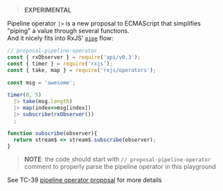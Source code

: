 <!--
name:		
title:		RxJS with pipeline |> operator proposal
pageTitle:	RxJS with pipeline |> operator proposal
desc:		This example shows how to use ECMAScript pipeline operator proposal with RxJS pipe operators
docsUrl:	
-->

> **EXPERIMENTAL**

Pipeline operator `|>` is a new proposal to ECMAScript that simplifies "piping" a value through several functions.    
And it nicely fits into RxJS' [`pipe`](/rxjs/pipe/) flow:

```js
// proposal-pipeline-operator
const { rxObserver } = require('api/v0.3');
const { timer } = require('rxjs');
const { take, map } = require('rxjs/operators');

const msg = 'awesome';

timer(0, 5)
  |> take(msg.length)
  |> map(index=>msg[index])
  |> subscribe(rxObserver())
  ;

function subscribe(observer){
  return stream$ => stream$.subscribe(observer);
}

```

> **NOTE**: the code should start with `// proposal-pipeline-operator` comment to properly parse the pipeline operator in this playground

See TC-39 [pipeline operator proposal](https://github.com/tc39/proposal-pipeline-operator/) for more details